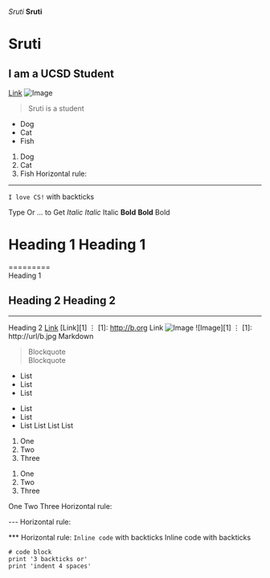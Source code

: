 *Sruti*
**Sruti**
# Sruti
## I am a UCSD Student
[Link](https://www.sephora.com/)
![Image](https://ucsd-cse15l-s23.github.io/images/cse15l-lab-reports-example.png)
> Sruti is a student
* Dog
* Cat
* Fish
1. Dog
2. Cat
3. Fish
Horizontal rule:
---
`I love CS!` with backticks

Type	Or	… to Get
*Italic*	_Italic_	Italic
**Bold**	__Bold__	Bold
# Heading 1	Heading 1
=========	
Heading 1
## Heading 2	Heading 2
---------	
Heading 2
[Link](http://a.com)	[Link][1]
⋮
[1]: http://b.org	Link
![Image](http://url/a.png)	![Image][1]
⋮
[1]: http://url/b.jpg	Markdown
> Blockquote	 	
Blockquote
* List
* List
* List

- List
- List
- List
List
List
List
1. One
2. Two
3. Three

1) One
2) Two
3) Three

One
Two
Three
Horizontal rule:

---	Horizontal rule:

***	Horizontal rule:
`Inline code` with backticks	 	Inline code with backticks
```
# code block
print '3 backticks or'
print 'indent 4 spaces'
```
